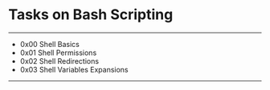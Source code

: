 # Tasks on Bash Scripting

---
- 0x00 Shell Basics
- 0x01 Shell Permissions 
- 0x02 Shell Redirections
- 0x03 Shell Variables Expansions

---
